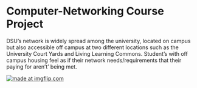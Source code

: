 # Computer-Networking Course Project

DSU’s network is widely spread among the university, located on campus but also accessible off campus at two different locations such as the University Court Yards and Living Learning Commons. Student’s with off campus housing feel as if their network needs/requirements that their paying for aren’t’ being met. 

<a href="https://imgflip.com/gif/3ckhry"><img src="https://imgflip.com/gif/3ckhry" title="made at imgflip.com"/></a>
